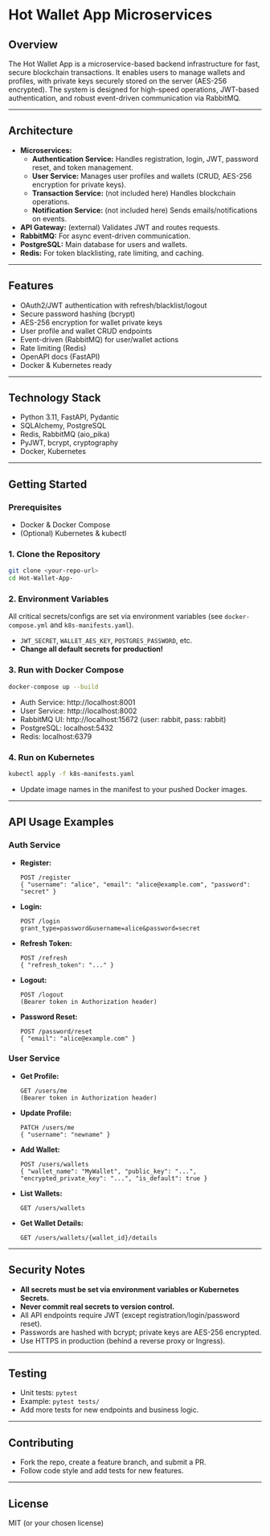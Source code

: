 # Hot Wallet App Microservices

## Overview

The Hot Wallet App is a microservice-based backend infrastructure for fast, secure blockchain transactions. It enables users to manage wallets and profiles, with private keys securely stored on the server (AES-256 encrypted). The system is designed for high-speed operations, JWT-based authentication, and robust event-driven communication via RabbitMQ.

---

## Architecture

- **Microservices:**
  - **Authentication Service:** Handles registration, login, JWT, password reset, and token management.
  - **User Service:** Manages user profiles and wallets (CRUD, AES-256 encryption for private keys).
  - **Transaction Service:** (not included here) Handles blockchain operations.
  - **Notification Service:** (not included here) Sends emails/notifications on events.
- **API Gateway:** (external) Validates JWT and routes requests.
- **RabbitMQ:** For async event-driven communication.
- **PostgreSQL:** Main database for users and wallets.
- **Redis:** For token blacklisting, rate limiting, and caching.

---

## Features

- OAuth2/JWT authentication with refresh/blacklist/logout
- Secure password hashing (bcrypt)
- AES-256 encryption for wallet private keys
- User profile and wallet CRUD endpoints
- Event-driven (RabbitMQ) for user/wallet actions
- Rate limiting (Redis)
- OpenAPI docs (FastAPI)
- Docker & Kubernetes ready

---

## Technology Stack

- Python 3.11, FastAPI, Pydantic
- SQLAlchemy, PostgreSQL
- Redis, RabbitMQ (aio_pika)
- PyJWT, bcrypt, cryptography
- Docker, Kubernetes

---

## Getting Started

### Prerequisites
- Docker & Docker Compose
- (Optional) Kubernetes & kubectl

### 1. Clone the Repository
```bash
git clone <your-repo-url>
cd Hot-Wallet-App-
```

### 2. Environment Variables
All critical secrets/configs are set via environment variables (see `docker-compose.yml` and `k8s-manifests.yaml`).

- `JWT_SECRET`, `WALLET_AES_KEY`, `POSTGRES_PASSWORD`, etc.
- **Change all default secrets for production!**

### 3. Run with Docker Compose
```bash
docker-compose up --build
```
- Auth Service: http://localhost:8001
- User Service: http://localhost:8002
- RabbitMQ UI: http://localhost:15672 (user: rabbit, pass: rabbit)
- PostgreSQL: localhost:5432
- Redis: localhost:6379

### 4. Run on Kubernetes
```bash
kubectl apply -f k8s-manifests.yaml
```
- Update image names in the manifest to your pushed Docker images.

---

## API Usage Examples

### Auth Service
- **Register:**
  ```http
  POST /register
  { "username": "alice", "email": "alice@example.com", "password": "secret" }
  ```
- **Login:**
  ```http
  POST /login
  grant_type=password&username=alice&password=secret
  ```
- **Refresh Token:**
  ```http
  POST /refresh
  { "refresh_token": "..." }
  ```
- **Logout:**
  ```http
  POST /logout
  (Bearer token in Authorization header)
  ```
- **Password Reset:**
  ```http
  POST /password/reset
  { "email": "alice@example.com" }
  ```

### User Service
- **Get Profile:**
  ```http
  GET /users/me
  (Bearer token in Authorization header)
  ```
- **Update Profile:**
  ```http
  PATCH /users/me
  { "username": "newname" }
  ```
- **Add Wallet:**
  ```http
  POST /users/wallets
  { "wallet_name": "MyWallet", "public_key": "...", "encrypted_private_key": "...", "is_default": true }
  ```
- **List Wallets:**
  ```http
  GET /users/wallets
  ```
- **Get Wallet Details:**
  ```http
  GET /users/wallets/{wallet_id}/details
  ```

---

## Security Notes
- **All secrets must be set via environment variables or Kubernetes Secrets.**
- **Never commit real secrets to version control.**
- All API endpoints require JWT (except registration/login/password reset).
- Passwords are hashed with bcrypt; private keys are AES-256 encrypted.
- Use HTTPS in production (behind a reverse proxy or Ingress).

---

## Testing
- Unit tests: `pytest`
- Example: `pytest tests/`
- Add more tests for new endpoints and business logic.

---

## Contributing
- Fork the repo, create a feature branch, and submit a PR.
- Follow code style and add tests for new features.

---

## License
MIT (or your chosen license)